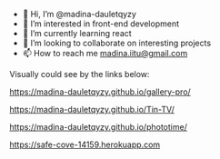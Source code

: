 - 👋 Hi, I’m @madina-dauletqyzy
- 👀 I’m interested in front-end development
- 🌱 I’m currently learning react
- 💞️ I’m looking to collaborate on interesting projects
- 📫 How to reach me madina.iitu@gmail.com

<!---
madina-dauletqyzy/madina-dauletqyzy is a ✨ special ✨ repository because its `README.md` (this file) appears on your GitHub profile.
You can click the Preview link to take a look at your changes.
--->

Visually could see by the links below:

https://madina-dauletqyzy.github.io/gallery-pro/

https://madina-dauletqyzy.github.io/Tin-TV/ 

https://madina-dauletqyzy.github.io/phototime/

https://safe-cove-14159.herokuapp.com
